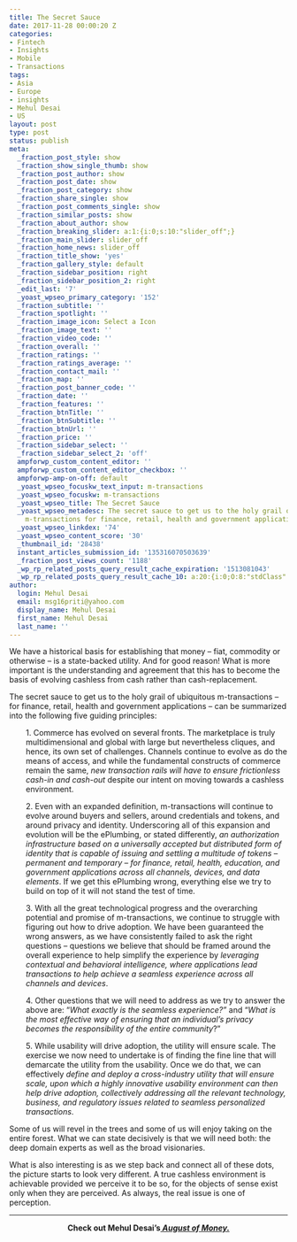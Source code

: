 ```yaml
---
title: The Secret Sauce
date: 2017-11-28 00:00:20 Z
categories:
- Fintech
- Insights
- Mobile
- Transactions
tags:
- Asia
- Europe
- insights
- Mehul Desai
- US
layout: post
type: post
status: publish
meta:
  _fraction_post_style: show
  _fraction_show_single_thumb: show
  _fraction_post_author: show
  _fraction_post_date: show
  _fraction_post_category: show
  _fraction_share_single: show
  _fraction_post_comments_single: show
  _fraction_similar_posts: show
  _fraction_about_author: show
  _fraction_breaking_slider: a:1:{i:0;s:10:"slider_off";}
  _fraction_main_slider: slider_off
  _fraction_home_news: slider_off
  _fraction_title_show: 'yes'
  _fraction_gallery_style: default
  _fraction_sidebar_position: right
  _fraction_sidebar_position_2: right
  _edit_last: '7'
  _yoast_wpseo_primary_category: '152'
  _fraction_subtitle: ''
  _fraction_spotlight: ''
  _fraction_image_icon: Select a Icon
  _fraction_image_text: ''
  _fraction_video_code: ''
  _fraction_overall: ''
  _fraction_ratings: ''
  _fraction_ratings_average: ''
  _fraction_contact_mail: ''
  _fraction_map: ''
  _fraction_post_banner_code: ''
  _fraction_date: ''
  _fraction_features: ''
  _fraction_btnTitle: ''
  _fraction_btnSubtitle: ''
  _fraction_btnUrl: ''
  _fraction_price: ''
  _fraction_sidebar_select: ''
  _fraction_sidebar_select_2: 'off'
  ampforwp_custom_content_editor: ''
  ampforwp_custom_content_editor_checkbox: ''
  ampforwp-amp-on-off: default
  _yoast_wpseo_focuskw_text_input: m-transactions
  _yoast_wpseo_focuskw: m-transactions
  _yoast_wpseo_title: The Secret Sauce
  _yoast_wpseo_metadesc: The secret sauce to get us to the holy grail of ubiquitous
    m-transactions for finance, retail, health and government applications.
  _yoast_wpseo_linkdex: '74'
  _yoast_wpseo_content_score: '30'
  _thumbnail_id: '28438'
  instant_articles_submission_id: '135316070503639'
  _fraction_post_views_count: '1188'
  _wp_rp_related_posts_query_result_cache_expiration: '1513081043'
  _wp_rp_related_posts_query_result_cache_10: a:20:{i:0;O:8:"stdClass":2:{s:7:"post_id";s:5:"26610";s:5:"score";s:18:"115.36139325616679";}i:1;O:8:"stdClass":2:{s:7:"post_id";s:5:"28424";s:5:"score";s:18:"110.93666153683299";}i:2;O:8:"stdClass":2:{s:7:"post_id";s:5:"18622";s:5:"score";s:17:"70.44348479048264";}i:3;O:8:"stdClass":2:{s:7:"post_id";s:5:"22325";s:5:"score";s:17:"68.77668009554782";}i:4;O:8:"stdClass":2:{s:7:"post_id";s:5:"23899";s:5:"score";s:17:"67.74997597687575";}i:5;O:8:"stdClass":2:{s:7:"post_id";s:5:"23166";s:5:"score";s:17:"67.71058309920642";}i:6;O:8:"stdClass":2:{s:7:"post_id";s:5:"20484";s:5:"score";s:17:"65.34851440230211";}i:7;O:8:"stdClass":2:{s:7:"post_id";s:5:"23988";s:5:"score";s:16:"64.5706838463212";}i:8;O:8:"stdClass":2:{s:7:"post_id";s:5:"20491";s:5:"score";s:17:"64.27933846130877";}i:9;O:8:"stdClass":2:{s:7:"post_id";s:5:"21943";s:5:"score";s:17:"64.12529100559684";}i:10;O:8:"stdClass":2:{s:7:"post_id";s:5:"27516";s:5:"score";s:16:"63.6194344774183";}i:11;O:8:"stdClass":2:{s:7:"post_id";s:5:"21842";s:5:"score";s:17:"63.43855540661303";}i:12;O:8:"stdClass":2:{s:7:"post_id";s:5:"14108";s:5:"score";s:18:"62.994505994860184";}i:13;O:8:"stdClass":2:{s:7:"post_id";s:5:"22772";s:5:"score";s:18:"62.663211174274046";}i:14;O:8:"stdClass":2:{s:7:"post_id";s:5:"19097";s:5:"score";s:17:"61.12845797909389";}i:15;O:8:"stdClass":2:{s:7:"post_id";s:5:"20991";s:5:"score";s:17:"60.61171795059975";}i:16;O:8:"stdClass":2:{s:7:"post_id";s:5:"28376";s:5:"score";s:17:"59.33672760685669";}i:17;O:8:"stdClass":2:{s:7:"post_id";s:5:"28580";s:5:"score";s:16:"59.0731430620775";}i:18;O:8:"stdClass":2:{s:7:"post_id";s:5:"27352";s:5:"score";s:16:"59.0731430620775";}i:19;O:8:"stdClass":2:{s:7:"post_id";s:5:"24410";s:5:"score";s:16:"59.0731430620775";}}
author:
  login: Mehul Desai
  email: msg16priti@yahoo.com
  display_name: Mehul Desai
  first_name: Mehul Desai
  last_name: ''
---
```


<p><span style="font-weight: 400;">We have a historical basis for establishing that money – fiat, commodity or otherwise – is a state-backed utility. And for good reason! What is more important is the understanding and agreement that this has to become the basis of evolving cashless from cash rather than cash-replacement.</span></p>
<p><span style="font-weight: 400;">The secret sauce to get us to the holy grail of ubiquitous m-transactions – for finance, retail, health and government applications – can be summarized into the following five guiding principles:</span></p>
<p style="padding-left: 30px;"><span style="font-weight: 400;">1. Commerce has evolved on several fronts. The marketplace is truly multidimensional and global with large but nevertheless cliques, and hence, its own set of challenges. Channels continue to evolve as do the means of access, and while the fundamental constructs of commerce remain the same, </span><i><span style="font-weight: 400;">new transaction rails will have to ensure frictionless cash-in and cash-out</span></i><span style="font-weight: 400;"> despite our intent on moving towards a cashless environment. </span></p>
<p style="padding-left: 30px;"><span style="font-weight: 400;">2. Even with an expanded definition, m-transactions will continue to evolve around buyers and sellers, around credentials and tokens, and around privacy and identity. Underscoring all of this expansion and evolution will be the ePlumbing, or stated differently, </span><i><span style="font-weight: 400;">an authorization infrastructure based on a universally accepted but distributed form of identity that is capable of issuing and settling a multitude of tokens – permanent and temporary – for finance, retail, health, education, and government applications across all channels, devices, and data elements</span></i><span style="font-weight: 400;">. If we get this ePlumbing wrong, everything else we try to build on top of it will not stand the test of time.</span></p>
<p style="padding-left: 30px;"><span style="font-weight: 400;">3. With all the great technological progress and the overarching potential and promise of m-transactions, we continue to struggle with figuring out how to drive adoption. We have been guaranteed the wrong answers, as we have consistently failed to ask the right questions – questions we believe that should be framed around the overall experience to help</span> <span style="font-weight: 400;">simplify the experience by</span><i><span style="font-weight: 400;"> leveraging contextual and behavioral intelligence, where applications lead transactions to help achieve a seamless experience across all channels and devices</span></i><span style="font-weight: 400;">.</span></p>
<p style="padding-left: 30px;"><span style="font-weight: 400;">4. Other questions that we will need to address as we try to answer the above are: “</span><i><span style="font-weight: 400;">What exactly is the seamless experience?”</span></i><span style="font-weight: 400;"> and “</span><i><span style="font-weight: 400;">What is the most effective way of ensuring that an individual’s privacy becomes the responsibility of the entire community</span></i><span style="font-weight: 400;">?”</span></p>
<p style="padding-left: 30px;"><span style="font-weight: 400;">5. While usability will drive adoption, the utility will ensure scale. The exercise we now need to undertake is of finding the fine line that will demarcate the utility from the usability. Once we do that, we can effectively </span><i><span style="font-weight: 400;">define and deploy a cross-industry utility that will ensure scale, upon which a highly innovative usability environment can then help drive adoption, collectively addressing all the relevant technology, business, and regulatory issues related to seamless personalized transactions</span></i><span style="font-weight: 400;">.</span></p>
<p><span style="font-weight: 400;">Some of us will revel in the trees and some of us will enjoy taking on the entire forest. What we can state decisively is that we will need both: the deep domain experts as well as the broad visionaries.</span></p>
<p><span style="font-weight: 400;">What is also interesting is as we step back and connect all of these dots, the picture starts to look very different. A true cashless environment is achievable provided we perceive it to be so, for the objects of sense exist only when they are perceived. </span><span style="font-weight: 400;">As always, the real issue is one of perception.</span></p>
<hr />
<p style="text-align: center;"><strong>Check out Mehul Desai’s<a href="https://letstalkpayments.com/augustofmoney" target="_blank" rel="noopener noreferrer"><i> August of Money.</i></a></strong></p>

